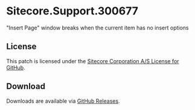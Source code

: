 # Sitecore.Support.300677
&quot;Insert Page&quot; window breaks when the current item has no insert options

## License  
This patch is licensed under the [Sitecore Corporation A/S License for GitHub](https://github.com/sitecoresupport/Sitecore.Support.300677/blob/master/LICENSE).  

## Download  
Downloads are available via [GitHub Releases](https://github.com/sitecoresupport/Sitecore.Support.300677/releases).  

